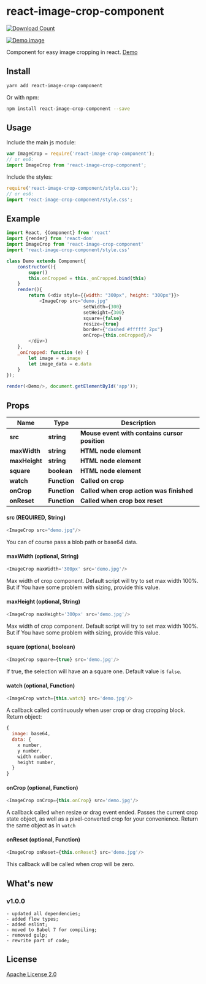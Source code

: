 # react-image-crop-component

[![Download Count](https://img.shields.io/npm/dm/react-image-crop-component.svg?style=flat-square)](http://www.npmjs.com/package/react-image-crop-component)

[![Demo image](https://s3.eu-central-1.amazonaws.com/serhiy/Github_repo/react-image-crop-component-2.gif)](https://exelban.github.io/react-image-crop-component)

Component for easy image cropping in react. [Demo](https://exelban.github.io/react-image-crop-component/)

## Install
```sh
yarn add react-image-crop-component
```  
Or with npm:  
```sh
npm install react-image-crop-component --save
```

## Usage
Include the main js module:  
```javascript
var ImageCrop = require('react-image-crop-component');
// or es6:
import ImageCrop from 'react-image-crop-component';
```

Include the styles:  
```javascript
require('react-image-crop-component/style.css');
// or es6:
import 'react-image-crop-component/style.css';
```


## Example
```javascript
import React, {Component} from 'react'
import {render} from 'react-dom'
import ImageCrop from 'react-image-crop-component'
import 'react-image-crop-component/style.css'

class Demo extends Component{
    constructor(){
        super()
        this.onCropped = this._onCropped.bind(this)
    }
    render(){
        return (<div style={{width: "300px", height: "300px"}}>
            <ImageCrop src="demo.jpg"
                            setWidth={300} 
                            setHeight={300} 
                            square={false} 
                            resize={true}
                            border={"dashed #ffffff 2px"}
                            onCrop={this.onCropped}/>
        </div>)
    },
    _onCropped: function (e) {
        let image = e.image
        let image_data = e.data
    }
});

render(<Demo/>, document.getElementById('app'));
```

## Props
**Name** | **Type** | **Description**
--- | --- | ---
**src** | **string** | **Mouse event with contains cursor position**
**maxWidth** | **string** | **HTML node element**
**maxHeight** | **string** | **HTML node element**
**square** | **boolean** | **HTML node element**
**watch** | **Function** | **Called on crop**
**onCrop** | **Function** | **Called when crop action was finished**
**onReset** | **Function** | **Called when crop box reset**

#### src (REQUIRED, String)  
```javascript
<ImageCrop src="demo.jpg"/>
```
You can of course pass a blob path or base64 data.

#### maxWidth (optional, String)  
```javascript
<ImageCrop maxWidth='300px' src='demo.jpg'/>
```
Max width of crop component. Default script will try to set max width 100%. But if You have some problem with sizing, provide this value.

#### maxHeight (optional, String)  
```javascript
<ImageCrop maxHeight='300px' src='demo.jpg'/>
```
Max width of crop component. Default script will try to set max width 100%. But if You have some problem with sizing, provide this value.

#### square (optional, boolean)  
```javascript
<ImageCrop square={true} src='demo.jpg'/>
```
If true, the selection will have an a square one. Default value is ```false```.

#### watch (optional, Function)  
```javascript
<ImageCrop watch={this.watch} src='demo.jpg'/>
```
A callback called continuously when user crop or drag cropping block. Return object:  
```javascript
{
  image: base64,
  data: {
    x number,
    y number,
    width number,
    height number,
  }
}
```

#### onCrop (optional, Function)  
```javascript
<ImageCrop onCrop={this.onCrop} src='demo.jpg'/>
```
A callback called when resize or drag event ended. Passes the current crop state object, as well as a pixel-converted crop for your convenience. Return the same object as in ```watch```

#### onReset (optional, Function)  
```javascript
<ImageCrop onReset={this.onReset} src='demo.jpg'/>
```
This callback will be called when crop will be zero.

## What's new
### v1.0.0
    - updated all dependencies;
    - added flow types;
    - added eslint;
    - moved to Babel 7 for compiling;
    - removed gulp;
    - rewrite part of code;


## License
[Apache License 2.0](https://github.com/exelban/react-image-crop-component/blob/master/LICENSE)
